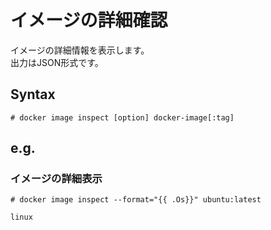 # イメージの詳細確認
イメージの詳細情報を表示します。  
出力はJSON形式です。
## Syntax
```
# docker image inspect [option] docker-image[:tag]
```
## e.g.
### イメージの詳細表示
```
# docker image inspect --format="{{ .Os}}" ubuntu:latest
```
```
linux
```
